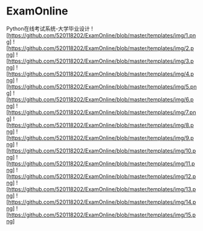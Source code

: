 # ExamOnline
Python在线考试系统-大学毕业设计
![https://github.com/520118202/ExamOnline/blob/master/templates/img/1.png]
![https://github.com/520118202/ExamOnline/blob/master/templates/img/2.png]
![https://github.com/520118202/ExamOnline/blob/master/templates/img/3.png]
![https://github.com/520118202/ExamOnline/blob/master/templates/img/4.png]
![https://github.com/520118202/ExamOnline/blob/master/templates/img/5.png]
![https://github.com/520118202/ExamOnline/blob/master/templates/img/6.png]
![https://github.com/520118202/ExamOnline/blob/master/templates/img/7.png]
![https://github.com/520118202/ExamOnline/blob/master/templates/img/8.png]
![https://github.com/520118202/ExamOnline/blob/master/templates/img/9.png]
![https://github.com/520118202/ExamOnline/blob/master/templates/img/10.png]
![https://github.com/520118202/ExamOnline/blob/master/templates/img/11.png]
![https://github.com/520118202/ExamOnline/blob/master/templates/img/12.png]
![https://github.com/520118202/ExamOnline/blob/master/templates/img/13.png]
![https://github.com/520118202/ExamOnline/blob/master/templates/img/14.png]
![https://github.com/520118202/ExamOnline/blob/master/templates/img/15.png]
